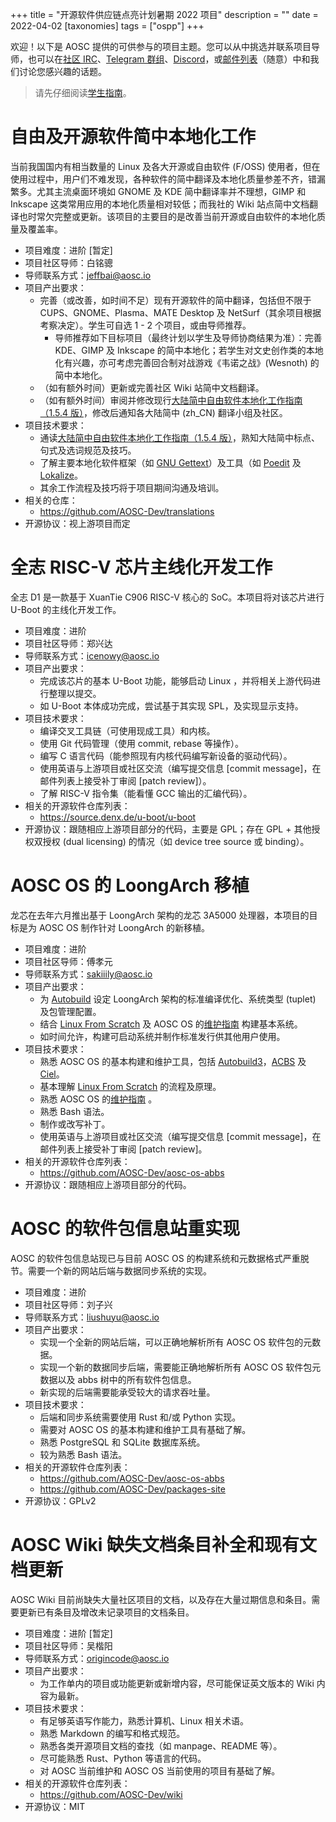 +++
title = "开源软件供应链点亮计划暑期 2022 项目"
description = ""
date = 2022-04-02
[taxonomies]
tags = ["ospp"]
+++

欢迎！以下是 AOSC 提供的可供参与的项目主题。您可以从中挑选并联系项目导师，也可以在[社区 IRC][irc]、[Telegram 群组][tg]、[Discord][discord]，或[邮件列表][mlist]（随意）中和我们讨论您感兴趣的话题。

> 请先仔细阅读[学生指南][guide]。

[irc]: ircs://irc.libera.chat:6697/aosc
[tg]: https://t.me/joinchat/BMnG9zvfjCgZUTIAoycKkg
[discord]: https://discord.gg/VYPHgt9
[mlist]: mailto:discussions@aosc.io
[guide]: https://summer.iscas.ac.cn/help/student/

# 自由及开源软件简中本地化工作

当前我国国内有相当数量的 Linux 及各大开源或自由软件 (F/OSS) 使用者，但在使用过程中，用户们不难发现，各种软件的简中翻译及本地化质量参差不齐，错漏繁多。尤其主流桌面环境如 GNOME 及 KDE 简中翻译率并不理想，GIMP 和 Inkscape 这类常用应用的本地化质量相对较低；而我社的 Wiki 站点简中文档翻译也时常欠完整或更新。该项目的主要目的是改善当前开源或自由软件的本地化质量及覆盖率。

- 项目难度：进阶 [暂定]
- 项目社区导师：白铭骢
- 导师联系方式：jeffbai@aosc.io
- 项目产出要求：
  - 完善（或改善，如时间不足）现有开源软件的简中翻译，包括但不限于 CUPS、GNOME、Plasma、MATE Desktop 及 NetSurf（其余项目根据考察决定）。学生可自选 1 - 2 个项目，或由导师推荐。
    - 导师推荐如下目标项目（最终计划以学生及导师协商结果为准）：完善 KDE、GIMP 及 Inkscape 的简中本地化；若学生对文史创作类的本地化有兴趣，亦可考虑完善回合制对战游戏《韦诺之战》(Wesnoth) 的简中本地化。
  - （如有额外时间）更新或完善社区 Wiki 站简中文档翻译。
  - （如有额外时间）审阅并修改现行[大陆简中自由软件本地化工作指南（1.5.4 版）][l10n-guide]，修改后通知各大陆简中 (zh_CN) 翻译小组及社区。
- 项目技术要求：
  - 通读[大陆简中自由软件本地化工作指南（1.5.4 版）][l10n-guide]，熟知大陆简中标点、句式及选词规范及技巧。
  - 了解主要本地化软件框架（如 [GNU Gettext][gettext]）及工具（如 [Poedit][poedit] 及 [Lokalize][lokalize]。
  - 其余工作流程及技巧将于项目期间沟通及培训。
- 相关的仓库：
  - https://github.com/AOSC-Dev/translations
- 开源协议：视上游项目而定

[l10n-guide]: https://repo.aosc.io/aosc-l10n/zh_CN_l10n_1.5.4.pdf
[gettext]: http://www.gnu.org/software/gettext/
[poedit]: https://poedit.net/
[lokalize]: https://kde.org/applications/office/org.kde.lokalize/

# 全志 RISC-V 芯片主线化开发工作

全志 D1 是一款基于 XuanTie C906 RISC-V 核心的 SoC。本项目将对该芯片进行 U-Boot 的主线化开发工作。

- 项目难度：进阶
- 项目社区导师：郑兴达
- 导师联系方式：icenowy@aosc.io
- 项目产出要求：
  - 完成该芯片的基本 U-Boot 功能，能够启动 Linux ，并将相关上游代码进行整理以提交。
  - 如 U-Boot 本体成功完成，尝试基于其实现 SPL，及实现显示支持。
- 项目技术要求：
  - 编译交叉工具链（可使用现成工具）和内核。
  - 使用 Git 代码管理（使用 commit, rebase 等操作）。
  - 编写 C 语言代码（能参照现有内核代码编写新设备的驱动代码）。
  - 使用英语与上游项目或社区交流（编写提交信息 \[commit message\]，在邮件列表上接受补丁审阅 \[patch review\]）。
  - 了解 RISC-V 指令集（能看懂 GCC 输出的汇编代码）。
- 相关的开源软件仓库列表：
  - https://source.denx.de/u-boot/u-boot
- 开源协议：跟随相应上游项目部分的代码，主要是 GPL；存在 GPL + 其他授权双授权 (dual licensing) 的情况（如 device tree source 或 binding）。

# AOSC OS 的 LoongArch 移植

龙芯在去年六月推出基于 LoongArch 架构的龙芯 3A5000 处理器，本项目的目标是为 AOSC OS 制作针对 LoongArch 的新移植。

- 项目难度：进阶
- 项目社区导师：傅孝元
- 导师联系方式：sakiiily@aosc.io
- 项目产出要求：
  - 为 [Autobuild](https://github.com/AOSC-Dev/autobuild3/) 设定 LoongArch 架构的标准编译优化、系统类型 (tuplet) 及包管理配置。
  - 结合 [Linux From Scratch](https://www.linuxfromscratch.org/) 及 AOSC OS 的[维护指南](https://wiki.aosc.io/developer/packaging/package-styling-manual/) 构建基本系统。
  - 如时间允许，构建可启动系统并制作标准发行供其他用户使用。
- 项目技术要求：
  - 熟悉 AOSC OS 的基本构建和维护工具，包括 [Autobuild3](https://github.com/AOSC-Dev/autobuild3/)，[ACBS](https://github.com/AOSC-Dev/acbs/) 及 [Ciel](https://github.com/AOSC-Dev/ciel/)。
  - 基本理解 [Linux From Scratch](https://www.linuxfromscratch.org/) 的流程及原理。
  - 熟悉 AOSC OS 的[维护指南](https://wiki.aosc.io/developer/packaging/package-styling-manual/) 。
  - 熟悉 Bash 语法。
  - 制作或改写补丁。
  - 使用英语与上游项目或社区交流（编写提交信息 \[commit message\]，在邮件列表上接受补丁审阅 \[patch review\]。
- 相关的开源软件仓库列表：
  - https://github.com/AOSC-Dev/aosc-os-abbs
- 开源协议：跟随相应上游项目部分的代码。

# AOSC 的软件包信息站重实现

AOSC 的软件包信息站现已与目前 AOSC OS 的构建系统和元数据格式严重脱节。需要一个新的网站后端与数据同步系统的实现。

- 项目难度：进阶
- 项目社区导师：刘子兴
- 导师联系方式：liushuyu@aosc.io
- 项目产出要求：
  - 实现一个全新的网站后端，可以正确地解析所有 AOSC OS 软件包的元数据。
  - 实现一个新的数据同步后端，需要能正确地解析所有 AOSC OS 软件包元数据以及 abbs 树中的所有软件包信息。
  - 新实现的后端需要能承受较大的请求吞吐量。
- 项目技术要求：
  - 后端和同步系统需要使用 Rust 和/或 Python 实现。
  - 需要对 AOSC OS 的基本构建和维护工具有基础了解。
  - 熟悉 PostgreSQL 和 SQLite 数据库系统。
  - 较为熟悉 Bash 语法。
- 相关的开源软件仓库列表：
  - https://github.com/AOSC-Dev/aosc-os-abbs
  - https://github.com/AOSC-Dev/packages-site
- 开源协议：GPLv2

# AOSC Wiki 缺失文档条目补全和现有文档更新

AOSC Wiki 目前尚缺失大量社区项目的文档，以及存在大量过期信息和条目。需要更新已有条目及增改未记录项目的文档条目。

- 项目难度：进阶 [暂定]
- 项目社区导师：吴楷阳
- 导师联系方式：origincode@aosc.io
- 项目产出要求：
  - 为工作单内的项目或功能更新或新增内容，尽可能保证英文版本的 Wiki 内容为最新。
- 项目技术要求：
  - 有足够英语写作能力，熟悉计算机、Linux 相关术语。
  - 熟悉 Markdown 的编写和格式规范。
  - 熟悉各类开源项目文档的查找（如 manpage、README 等）。
  - 尽可能熟悉 Rust、Python 等语言的代码。
  - 对 AOSC 当前维护和 AOSC OS 当前使用的项目有基础了解。
- 相关的开源软件仓库列表：
  - https://github.com/AOSC-Dev/wiki
- 开源协议：MIT
